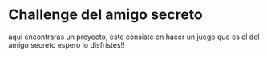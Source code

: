 <h1> Challenge del amigo secreto </h1> 
aqui encontraras un proyecto, este consiste en hacer un juego que es el del amigo secreto
espero lo disfristes!!
